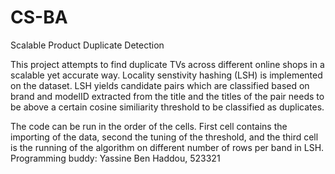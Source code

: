 # CS-BA
Scalable Product Duplicate Detection

This project attempts to find duplicate TVs across different online shops in a scalable yet accurate way. Locality senstivity hashing (LSH) is implemented on the dataset. LSH yields candidate pairs which are classified based on brand and modelID extracted from the title and the titles of the pair needs to be above a certain cosine similiarity threshold to be classified as duplicates.

The code can be run in the order of the cells. First cell contains the importing of the data, second the tuning of the threshold, and the third cell is the running of the algorithm on different number of rows per band in LSH. Programming buddy: Yassine Ben Haddou, 523321
